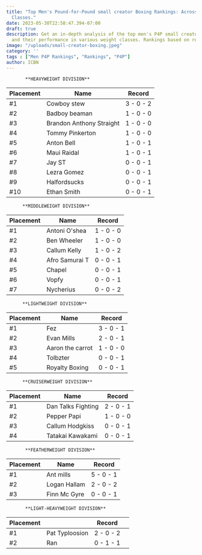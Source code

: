 ```yaml
---
title: "Top Men's Pound-for-Pound small creator Boxing Rankings: Across Weight
  Classes."
date: 2023-05-30T22:58:47.394-07:00
draft: true
description: Get an in-depth analysis of the top men's P4P small creator boxers
  and their performance in various weight classes. Rankings based on records.
image: "/uploads/small-creator-boxing.jpeg"
category: ''
tags : ["Men P4P Rankings", "Rankings", "P4P"]
author: ICBN
---
```

```I.C.B.N P4P ranking promotes transparency . Our rankings are based on performance 100%
       **HEAVYWEIGHT DIVISION**
```

|Placement|Name|Record|
|---|---|---|
|#1|Cowboy stew|3 - 0 - 2|
|#2|Badboy beaman|1 - 0 - 0|
|#3|Brandon Anthony Straight|1 - 0 - 0|
|#4|Tommy Pinkerton|1 - 0 - 0|
|#5|Anton Bell|1 - 0 - 1|
|#6|Maui Raidal|1 - 0 - 1|
|#7|Jay ST|0 - 0 - 1|
|#8|Lezra Gomez|0 - 0 - 1|
|#9|Halfordsucks|0 - 0 - 1|
|#10|Ethan Smith|0 - 0 - 1|

```
      **MIDDLEWEIGHT DIVISION**
```

|Placement|Name|Record|
|---|---|---|
|#1|Antoni O'shea|1 - 0 - 0|
|#2|Ben Wheeler|1 - 0 - 0|
|#3|Callum Kelly|1 - 0 - 2|
|#4|Afro Samurai T|0 - 0 - 1|
|#5|Chapel|0 - 0 - 1|
|#6|Vopfy|0 - 0 - 1|
|#7|Nycherius|0 - 0 - 2|

```
      **LIGHTWEIGHT DIVISION** 
```

|Placement|Name|Record|
|---|---|---|
|#1|Fez|3 - 0 - 1|
|#2|Evan Mills|2 - 0 - 1|
|#3|Aaron the carrot|1 - 0 - 0|
|#4|Tolbzter|0 - 0 - 1|
|#5|Royalty Boxing|0 - 0 - 1|

```
      **CRUISERWEIGHT DIVISION** 
```

|Placement|Name|Record|
|---|---|---|
|#1|Dan Talks Fighting|2 - 0 - 1|
|#2|Pepper Papi|1 - 0 - 0|
|#3|Callum Hodgkiss|0 - 0 - 1|
|#4|Tatakai Kawakami|0 - 0 - 1|

```
       **FEATHERWEIGHT DIVISION** 
```

|Placement|Name|Record|
|---|---|---|
|#1|Ant mills|5 - 0 - 1|
|#2|Logan Hallam|2 - 0 - 2|
|#3|Finn Mc Gyre|0 - 0 - 1|

```
       **LIGHT-HEAVYWEIGHT DIVISION**
```

|Placement| |Record| |
|---|---|---|---|
|#1|Pat Typloosion|2 - 0 - 2| |
|#2|Ran|0 - 1 - 1| |




